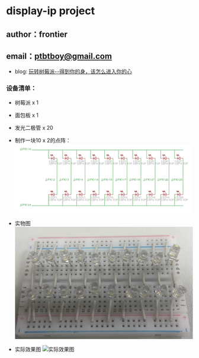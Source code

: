 # display-ip project

## author：frontier
## email：ptbtboy@gmail.com

- blog: [玩转树莓派--得到你的身，该怎么进入你的心](http://www.jianshu.com/p/04f7a0e738b5)

### 设备清单：
- 树莓派 x 1
- 面包板 x 1
- 发光二极管 x 20

- 制作一块10 x 2的点阵：
![10 x 2二极管点阵](circuit.png)
- 实物图
![点阵实物图](board.png)

- 实际效果图
![实际效果图](effect.gif)